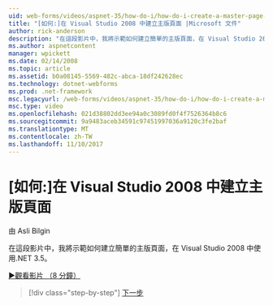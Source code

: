 ```yaml
---
uid: web-forms/videos/aspnet-35/how-do-i/how-do-i-create-a-master-page-in-visual-studio-2008
title: "[如何:]在 Visual Studio 2008 中建立主版頁面 |Microsoft 文件"
author: rick-anderson
description: "在這段影片中，我將示範如何建立簡單的主版頁面，在 Visual Studio 2008 中使用.NET 3.5。"
ms.author: aspnetcontent
manager: wpickett
ms.date: 02/14/2008
ms.topic: article
ms.assetid: b0a08145-5569-482c-abca-18df242628ec
ms.technology: dotnet-webforms
ms.prod: .net-framework
msc.legacyurl: /web-forms/videos/aspnet-35/how-do-i/how-do-i-create-a-master-page-in-visual-studio-2008
msc.type: video
ms.openlocfilehash: 021d38802dd3ee94a0c3089fd0f4f7526364b8c6
ms.sourcegitcommit: 9a9483aceb34591c97451997036a9120c3fe2baf
ms.translationtype: MT
ms.contentlocale: zh-TW
ms.lasthandoff: 11/10/2017
---
```

<a name="how-do-i-create-a-master-page-in-visual-studio-2008"></a>[如何:]在 Visual Studio 2008 中建立主版頁面
====================
由 Asli Bilgin

在這段影片中，我將示範如何建立簡單的主版頁面，在 Visual Studio 2008 中使用.NET 3.5。

[&#9654;觀看影片 （8 分鐘）](https://channel9.msdn.com/Blogs/ASP-NET-Site-Videos/how-do-i-create-a-master-page-in-visual-studio-2008)

>[!div class="step-by-step"]
[下一步](how-do-i-create-nested-master-page-in-visual-studio-2008.md)
